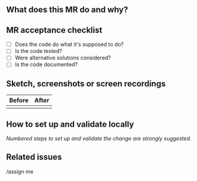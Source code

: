 ## What does this MR do and why?

<!--
Describe in detail what your merge request does and why.

Please keep this description updated with any discussion that takes place so
that reviewers can understand your intent. Keeping the description updated is
especially important if they didn't participate in the discussion.
-->

## MR acceptance checklist

- [ ] Does the code do what it's supposed to do?
- [ ] Is the code tested?
- [ ] Were alternative solutions considered?
- [ ] Is the code documented?

## Sketch, screenshots or screen recordings

<!--
Please include any relevant sketches, screenshots or screen recordings that
will assist reviewers and future readers. If you need help visually verifying
the change, please leave a comment and ping of the more senior engineers.
-->

| Before | After  |
| ------ | ------ |
|        |        |

## How to set up and validate locally

_Numbered steps to set up and validate the change are strongly suggested._

<!--
Example below:

1. Pull this branch into experiment ABC
1. Run the demo notebook
1. Run cell X
-->


## Related issues

<!--

This MR solves Issue #X

-->

/assign me

